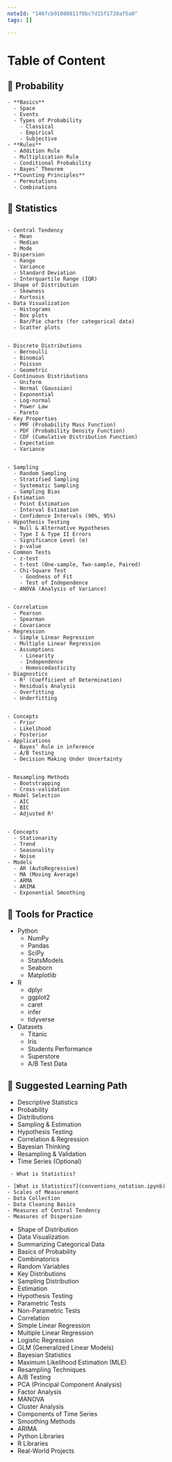 ```yaml
---
noteId: "146fcb91800811f0bc7d15f1720af5a0"
tags: []

---
```


# Table of Content

## 🧠 Probability

```{dropdown} Probability
- **Basics**
  - Space
  - Events
  - Types of Probability
    - Classical
    - Empirical
    - Subjective
- **Rules**
  - Addition Rule
  - Multiplication Rule
  - Conditional Probability
  - Bayes’ Theorem
- **Counting Principles**
  - Permutations
  - Combinations
```

## 🧠 Statistics

```{dropdoown} 2. Descriptive Statistics (Foundational Level)

- Central Tendency
  - Mean
  - Median
  - Mode
- Dispersion
  - Range
  - Variance
  - Standard Deviation
  - Interquartile Range (IQR)
- Shape of Distribution
  - Skewness
  - Kurtosis
- Data Visualization
  - Histograms
  - Box plots
  - Bar/Pie charts (for categorical data)
  - Scatter plots
```

```{dropdoown} 📍 3. Probability Distributions (Crucial for Modeling)

- Discrete Distributions
  - Bernoulli
  - Binomial
  - Poisson
  - Geometric
- Continuous Distributions
  - Uniform
  - Normal (Gaussian)
  - Exponential
  - Log-normal
  - Power Law
  - Pareto
- Key Properties
  - PMF (Probability Mass Function)
  - PDF (Probability Density Function)
  - CDF (Cumulative Distribution Function)
  - Expectation
  - Variance
```

```{dropdoown}📍 4. Inferential Statistics (Decision Making from Data)

- Sampling
  - Random Sampling
  - Stratified Sampling
  - Systematic Sampling
  - Sampling Bias
- Estimation
  - Point Estimation
  - Interval Estimation
  - Confidence Intervals (90%, 95%)
- Hypothesis Testing
  - Null & Alternative Hypotheses
  - Type I & Type II Errors
  - Significance Level (α)
  - p-value
- Common Tests
  - z-test
  - t-test (One-sample, Two-sample, Paired)
  - Chi-Square Test
    - Goodness of Fit
    - Test of Independence
  - ANOVA (Analysis of Variance)

```

```{dropdoown}📍 5. Correlation & Regression (Modeling Relationships)

- Correlation
  - Pearson
  - Spearman
  - Covariance
- Regression
  - Simple Linear Regression
  - Multiple Linear Regression
  - Assumptions
    - Linearity
    - Independence
    - Homoscedasticity
- Diagnostics
  - R² (Coefficient of Determination)
  - Residuals Analysis
  - Overfitting
  - Underfitting
```

```{dropdoown}📍 6. Bayesian Statistics (Probabilistic Thinking)

- Concepts
  - Prior
  - Likelihood
  - Posterior
- Applications
  - Bayes’ Rule in inference
  - A/B Testing
  - Decision Making Under Uncertainty
```

```{dropdoown}📍 7. Statistical Modeling and Resampling

- Resampling Methods
  - Bootstrapping
  - Cross-validation
- Model Selection
  - AIC
  - BIC
  - Adjusted R²
```

```{dropdoown}📍 8. Time Series & Forecasting (Optional but Useful)

- Concepts
  - Stationarity
  - Trend
  - Seasonality
  - Noise
- Models
  - AR (AutoRegressive)
  - MA (Moving Average)
  - ARMA
  - ARIMA
  - Exponential Smoothing
```

## 🧰 Tools for Practice

- Python
  - NumPy
  - Pandas
  - SciPy
  - StatsModels
  - Seaborn
  - Matplotlib
- R
  - dplyr
  - ggplot2
  - caret
  - infer
  - tidyverse
- Datasets
  - Titanic
  - Iris
  - Students Performance
  - Superstore
  - A/B Test Data

## 🧭 Suggested Learning Path

- Descriptive Statistics
- Probability
- Distributions
- Sampling & Estimation
- Hypothesis Testing
- Correlation & Regression
- Bayesian Thinking
- Resampling & Validation
- Time Series (Optional)

``` Part 1: Foundations of Statistics
 - What is Statistics?
```

```{dropdown} Second dropdown
- [What is Statistics?](conventions_notation.ipynb)
- Scales of Measurement
- Data Collection
- Data Cleaning Basics
- Measures of Central Tendency
- Measures of Dispersion
```

- Shape of Distribution
- Data Visualization
- Summarizing Categorical Data
- Basics of Probability
- Combinatorics
- Random Variables
- Key Distributions
- Sampling Distribution
- Estimation
- Hypothesis Testing
- Parametric Tests
- Non-Parametric Tests
- Correlation
- Simple Linear Regression
- Multiple Linear Regression
- Logistic Regression
- GLM (Generalized Linear Models)
- Bayesian Statistics
- Maximum Likelihood Estimation (MLE)
- Resampling Techniques
- A/B Testing
- PCA (Principal Component Analysis)
- Factor Analysis
- MANOVA
- Cluster Analysis
- Components of Time Series
- Smoothing Methods
- ARIMA
- Python Libraries
- R Libraries
- Real-World Projects

```{tableofcontents}
```
